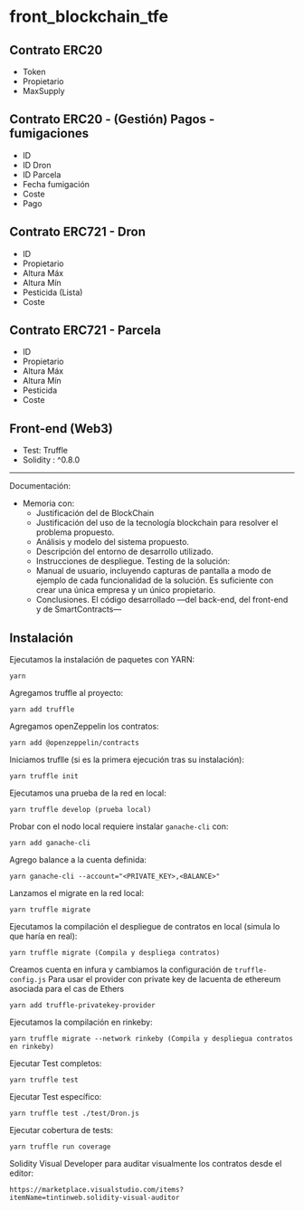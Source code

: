 # front_blockchain_tfe

## Contrato ERC20 
- Token
- Propietario
- MaxSupply

## Contrato ERC20 - (Gestión) Pagos - fumigaciones
- ID
- ID Dron
- ID Parcela
- Fecha fumigación
- Coste
- Pago

## Contrato ERC721 - Dron
- ID
- Propietario
- Altura Máx
- Altura Mín
- Pesticida (Lista)
- Coste

## Contrato ERC721 - Parcela
- ID
- Propietario
- Altura Máx
- Altura Mín
- Pesticida
- Coste

## Front-end (Web3)
- Test: Truffle
- Solidity : ^0.8.0

----------

Documentación:
 - Memoria con:
	- Justificación del de BlockChain
	- Justificación del uso de la tecnología blockchain para resolver el problema
propuesto.
	- Análisis y modelo del sistema propuesto.
	- Descripción del entorno de desarrollo utilizado.
	- Instrucciones de despliegue.
Testing de la solución:
	- Manual de usuario, incluyendo capturas de pantalla a modo de ejemplo de
cada funcionalidad de la solución. Es suficiente con crear una única empresa y
un único propietario.
	- Conclusiones.
El código desarrollado —del back-end, del front-end y de SmartContracts—


## Instalación

Ejecutamos la instalación de paquetes con YARN:

`yarn`

Agregamos truffle al proyecto:

`yarn add truffle`

Agregamos openZeppelin los contratos:

`yarn add @openzeppelin/contracts`

Iniciamos truflle (si es la primera ejecución tras su instalación):

`yarn truffle init`

Ejecutamos una prueba de la red en local:

`yarn truffle develop (prueba local)`

Probar con el nodo local requiere instalar `ganache-cli` con:

`yarn add ganache-cli`

Agrego balance a la cuenta definida:

`yarn ganache-cli --account="<PRIVATE_KEY>,<BALANCE>"`

Lanzamos el migrate en la red local:

`yarn truffle migrate`

Ejecutamos la compilación el despliegue de contratos en local (simula lo que haría en real): 

`yarn truffle migrate (Compila y despliega contratos)`

Creamos cuenta en infura y cambiamos la configuración de `truffle-config.js`
Para usar el provider con private key de lacuenta de ethereum asociada para el cas de Ethers

`yarn add truffle-privatekey-provider`

Ejecutamos la compilación en rinkeby:

`yarn truffle migrate --network rinkeby (Compila y despliegua contratos en rinkeby)`

Ejecutar Test completos:

`yarn truffle test`

Ejecutar Test específico:

`yarn truffle test ./test/Dron.js`

Ejecutar cobertura de tests:

`yarn truffle run coverage`

Solidity Visual Developer para auditar visualmente los contratos desde el editor:

`https://marketplace.visualstudio.com/items?itemName=tintinweb.solidity-visual-auditor`